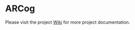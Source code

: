# ARCog


Please visit the project <a href="https://github.com/ARCog/ARCog/wiki">Wiki</a> for more project documentation.